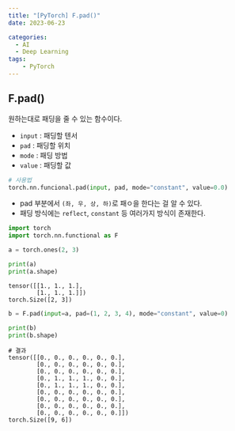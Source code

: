```yaml
---
title: "[PyTorch] F.pad()"
date: 2023-06-23

categories:
  - AI
  - Deep Learning
tags:
    - PyTorch
---
```


## F.pad()

원하는대로 패딩을 줄 수 있는 함수이다.

- `input` : 패딩할 텐서
- `pad` : 패딩할 위치
- `mode` : 패딩 방법
- `value` : 패딩할 값

```python
# 사용법
torch.nn.funcional.pad(input, pad, mode="constant", value=0.0)
```

- pad 부분에서 `(좌, 우, 상, 하)`로 패ㅇ을 한다는 걸 알 수 있다.
- 패딩 방식에는 `reflect`, `constant` 등 여러가지 방식이 존재한다.

```python
import torch
import torch.nn.functional as F
```

```python
a = torch.ones(2, 3)

print(a)
print(a.shape)
```

```
tensor([[1., 1., 1.],
        [1., 1., 1.]])
torch.Size([2, 3])
```

```python
b = F.pad(input=a, pad=(1, 2, 3, 4), mode="constant", value=0)

print(b)
print(b.shape)
```

```
# 결과
tensor([[0., 0., 0., 0., 0., 0.],
        [0., 0., 0., 0., 0., 0.],
        [0., 0., 0., 0., 0., 0.],
        [0., 1., 1., 1., 0., 0.],
        [0., 1., 1., 1., 0., 0.],
        [0., 0., 0., 0., 0., 0.],
        [0., 0., 0., 0., 0., 0.],
        [0., 0., 0., 0., 0., 0.],
        [0., 0., 0., 0., 0., 0.]])
torch.Size([9, 6])
```